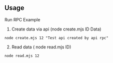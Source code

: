 
## Usage

Run RPC Example
1. Create data via api (node create.mjs ID Data)

```
node create.mjs 12 "Test api created by api rpc"
```
2. Read data ( node read.mjs ID)

```
node read.mjs 12
```
